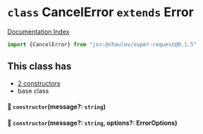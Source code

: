 # `class` CancelError `extends` Error

[Documentation Index](../README.md)

```ts
import {CancelError} from "jsr:@shaulov/super-request@0.1.5"
```

## This class has

- [2 constructors](#-constructormessage-string)
- base class


#### 🔧 `constructor`(message?: `string`)



#### 🔧 `constructor`(message?: `string`, options?: ErrorOptions)



